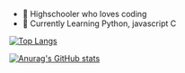 - 👋 Highschooler who loves coding
- 👀 Currently Learning Python, javascript C

[![Top Langs](https://github-readme-stats.vercel.app/api/top-langs/?username=Stratia&hide=tcl)](https://github.com/Stratia/github-readme-stats)

[![Anurag's GitHub stats](https://github-readme-stats.vercel.app/api?username=Stratia)](https://github.com/Stratia/github-readme-stats)
